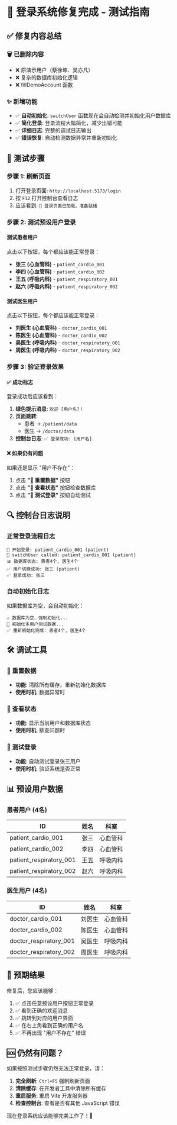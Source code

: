 # 🔧 登录系统修复完成 - 测试指南

## ✅ 修复内容总结

### 🗑️ 已删除内容
- ❌ 原演示用户（蔡徐坤、吴亦凡）
- ❌ 复杂的数据库初始化逻辑
- ❌ fillDemoAccount 函数

### ✨ 新增功能
- ✅ **自动初始化**: `switchUser` 函数现在会自动检测并初始化用户数据库
- ✅ **简化登录**: 登录流程大幅简化，减少出错可能
- ✅ **详细日志**: 完整的调试日志输出
- ✅ **错误恢复**: 自动检测数据异常并重新初始化

## 🧪 测试步骤

### 步骤 1: 刷新页面
1. 打开登录页面: `http://localhost:5173/login`
2. 按 `F12` 打开控制台查看日志
3. 应该看到: `🚀 登录页面已加载，准备就绪`

### 步骤 2: 测试预设用户登录

#### 测试患者用户
点击以下按钮，每个都应该能正常登录：

- **张三 (心血管科)** - `patient_cardio_001`
- **李四 (心血管科)** - `patient_cardio_002`
- **王五 (呼吸内科)** - `patient_respiratory_001`
- **赵六 (呼吸内科)** - `patient_respiratory_002`

#### 测试医生用户
点击以下按钮，每个都应该能正常登录：

- **刘医生 (心血管科)** - `doctor_cardio_001`
- **陈医生 (心血管科)** - `doctor_cardio_002`
- **吴医生 (呼吸内科)** - `doctor_respiratory_001`
- **周医生 (呼吸内科)** - `doctor_respiratory_002`

### 步骤 3: 验证登录效果

#### ✅ 成功标志
登录成功后应该看到：

1. **绿色提示消息**: `欢迎 [用户名]！`
2. **页面跳转**: 
   - 患者 → `/patient/data` 
   - 医生 → `/doctor/data`
3. **控制台日志**: `✅ 登录成功: [用户名]`

#### ❌ 如果仍有问题
如果还是显示 "用户不存在"：

1. 点击 **"🔄 重置数据"** 按钮
2. 点击 **"👤 查看状态"** 按钮检查数据库
3. 点击 **"🧪 测试登录"** 按钮自动测试

## 🔍 控制台日志说明

### 正常登录流程日志
```
🔄 开始登录: patient_cardio_001 (patient)
🔄 switchUser called: patient_cardio_001 (patient)
📊 数据库状态: 患者4个, 医生4个
✅ 用户切换成功: 张三 (patient)
✅ 登录成功: 张三
```

### 自动初始化日志
如果数据库为空，会自动初始化：
```
⚠️ 数据库为空，强制初始化...
🚀 初始化多用户测试数据...
✅ 重新初始化完成: 患者4个, 医生4个
```

## 🛠️ 调试工具

### 🔄 重置数据
- **功能**: 清除所有缓存，重新初始化数据库
- **使用时机**: 数据异常时

### 👤 查看状态
- **功能**: 显示当前用户和数据库状态
- **使用时机**: 排查问题时

### 🧪 测试登录
- **功能**: 自动测试登录张三用户
- **使用时机**: 验证系统是否正常

## 📊 预设用户数据

### 患者用户 (4名)
| ID | 姓名 | 科室 |
|---|---|---|
| patient_cardio_001 | 张三 | 心血管科 |
| patient_cardio_002 | 李四 | 心血管科 |
| patient_respiratory_001 | 王五 | 呼吸内科 |
| patient_respiratory_002 | 赵六 | 呼吸内科 |

### 医生用户 (4名)
| ID | 姓名 | 科室 |
|---|---|---|
| doctor_cardio_001 | 刘医生 | 心血管科 |
| doctor_cardio_002 | 陈医生 | 心血管科 |
| doctor_respiratory_001 | 吴医生 | 呼吸内科 |
| doctor_respiratory_002 | 周医生 | 呼吸内科 |

## 🎯 预期结果

修复后，您应该能够：

1. ✅ 点击任意预设用户按钮正常登录
2. ✅ 看到正确的欢迎消息
3. ✅ 跳转到对应的用户界面
4. ✅ 在右上角看到正确的用户名
5. ✅ 不再出现 "用户不存在" 错误

## 🆘 仍然有问题？

如果按照测试步骤仍然无法正常登录，请：

1. **完全刷新**: `Ctrl+F5` 强制刷新页面
2. **清除缓存**: 在开发者工具中清除所有缓存
3. **重启服务**: 重启 Vite 开发服务器
4. **检查控制台**: 查看是否有其他 JavaScript 错误

现在登录系统应该能够完美工作了！🎉
